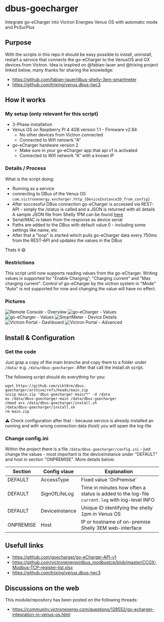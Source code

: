 # dbus-goecharger
Integrate go-eCharger into Victron Energies Venus OS with automatic mode and PvSurPlus

## Purpose
With the scripts in this repo it should be easy possible to install, uninstall, restart a service that connects the go-eCharger to the VenusOS and GX devices from Victron.
Idea is inspired on @fabian-lauer and @trixing project linked below, many thanks for sharing the knowledge:
- https://github.com/fabian-lauer/dbus-shelly-3em-smartmeter
- https://github.com/trixing/venus.dbus-twc3

## How it works
### My setup (only relevant for this script)
- 3-Phase installation
- Venus OS on Raspberry PI 4 4GB version 1.1 - Firmware v2.84
  - No other devices from Victron connected
  - Connected to Wifi netowrk "A"
- go-eCharger hardware version 2
  - Make sure in your go-eCharger app that api v1 is activated
  - Connected to Wifi network "A" with a known IP

### Details / Process
What is the script doing:
- Running as a service
- connecting to DBus of the Venus OS `com.victronenergy.evcharger.http_{DeviceInstanceID_from_config}`
- After successful DBus connection go-eCharger is accessed via REST-API - simply the /status is called and a JSON is returned with all details
  A sample JSON file from Shelly 1PM can be found [here](docs/go-eCharger-status-sample.json)
- Serial/MAC is taken from the response as device serial
- Paths are added to the DBus with default value 0 - including some settings like name, etc
- After that a "loop" is started which pulls go-eCharger data every 750ms from the REST-API and updates the values in the DBus

Thats it 😄

### Restrictions
This script until now supports reading values from the go-eCharger. Writing values is supported for  "Enable Charging", "Charging current" and "Max charging current". 
Control of go-eCharger by the victron system in "Mode" "Auto" is not supported for now and changing the value will have no effect.


### Pictures
![Remote Console - Overview](img/venus-os-remote-console-overview.PNG) 
![go-eCharger - Values](img/venus-os-goecharger.PNG)
![go-eCharger - Values](img/venus-os-goecharger2.PNG)
![SmartMeter - Device Details](img/venus-os-goecharger-devicedetails.PNG)
![Victron Portal - Dashboard](img/venus-os-dashboard.PNG)
![Victron Portal - Advanced](img/venus-os-advanced-configuration.png)

## Install & Configuration
### Get the code
Just grap a copy of the main branche and copy them to a folder under `/data/` e.g. `/data/dbus-goecharger`.
After that call the install.sh script.

The following script should do everything for you:
```
wget https://github.com/vikt0rm/dbus-goecharger/archive/refs/heads/main.zip
unzip main.zip "dbus-goecharger-main/*" -d /data
mv /data/dbus-goecharger-main /data/dbus-goecharger
chmod a+x /data/dbus-goecharger/install.sh
/data/dbus-goecharger/install.sh
rm main.zip
```
⚠️ Check configuration after that - because service is already installed an running and with wrong connection data (host) you will spam the log-file

### Change config.ini
Within the project there is a file `/data/dbus-goecharger/config.ini` - just change the values - most important is the deviceinstance under "DEFAULT" and host in section "ONPREMISE". More details below:

| Section  | Config vlaue | Explanation |
| ------------- | ------------- | ------------- |
| DEFAULT  | AccessType | Fixed value 'OnPremise' |
| DEFAULT  | SignOfLifeLog  | Time in minutes how often a status is added to the log-file `current.log` with log-level INFO |
| DEFAULT  | Deviceinstance | Unique ID identifying the shelly 1pm in Venus OS |
| ONPREMISE  | Host | IP or hostname of on-premise Shelly 3EM web-interface |


## Usefull links
- https://github.com/goecharger/go-eCharger-API-v1
- https://github.com/victronenergy/dbus_modbustcp/blob/master/CCGX-Modbus-TCP-register-list.xlsx
- https://github.com/trixing/venus.dbus-twc3

## Discussions on the web
This module/repository has been posted on the following threads:
- https://community.victronenergy.com/questions/128552/go-echarger-integration-in-venus-os.html
